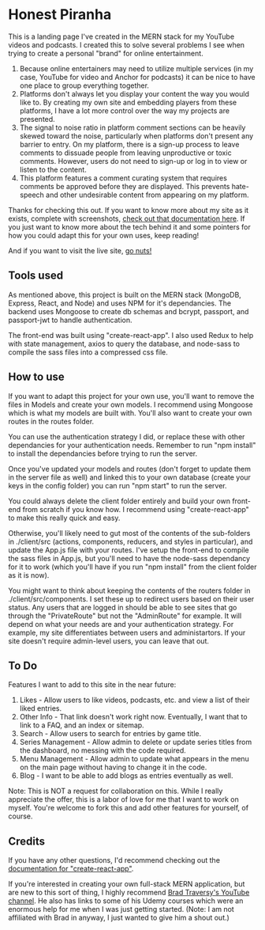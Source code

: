 # Honest Piranha

This is a landing page I've created in the MERN stack for my YouTube videos and podcasts. I created this to solve several problems I see when trying to create a personal "brand" for online entertainment.

1. Because online entertainers may need to utilize multiple services (in my case, YouTube for video and Anchor for podcasts) it can be nice to have one place to group everything together.
1. Platforms don't always let you display your content the way you would like to. By creating my own site and embedding players from these platforms, I have a lot more control over the way my projects are presented.
1. The signal to noise ratio in platform comment sections can be heavily skewed toward the noise, particularly when platforms don't present any barrier to entry. On my platform, there is a sign-up process to leave comments to dissuade people from leaving unproductive or toxic comments. However, users do not need to sign-up or log in to view or listen to the content.
1. This platform features a comment curating system that requires comments be approved before they are displayed. This prevents hate-speech and other undesirable content from appearing on my platform.

Thanks for checking this out. If you want to know more about my site as it exists, complete with screenshots, [check out that documentation here](./honpron_docs). If you just want to know more about the tech behind it and some pointers for how you could adapt this for your own uses, keep reading!

And if you want to visit the live site, [go nuts!](http://honestpiranha.com)

## Tools used

As mentioned above, this project is built on the MERN stack (MongoDB, Express, React, and Node) and uses NPM for it's dependancies. The backend uses Mongoose to create db schemas and bcrypt, passport, and passport-jwt to handle authentication.

The front-end was built using "create-react-app". I also used Redux to help with state management, axios to query the database, and node-sass to compile the sass files into a compressed css file.

## How to use

If you want to adapt this project for your own use, you'll want to remove the files in Models and create your own models. I recommend using Mongoose which is what my models are built with. You'll also want to create your own routes in the routes folder.

You can use the authentication strategy I did, or replace these with other dependancies for your authentication needs. Remember to run "npm install" to install the dependancies before trying to run the server.

Once you've updated your models and routes (don't forget to update them in the server file as well) and linked this to your own database (create your keys in the config folder) you can run "npm start" to run the server.

You could always delete the client folder entirely and build your own front-end from scratch if you know how. I recommend using "create-react-app" to make this really quick and easy.

Otherwise, you'll likely need to gut most of the contents of the sub-folders in ./client/src (actions, components, reducers, and styles in particular), and update the App.js file with your routes. I've setup the front-end to compile the sass files in App.js, but you'll need to have the node-sass dependancy for it to work (which you'll have if you run "npm install" from the client folder as it is now).

You might want to think about keeping the contents of the routers folder in ./client/src/components. I set these up to redirect users based on their user status. Any users that are logged in should be able to see sites that go through the "PrivateRoute" but not the "AdminRoute" for example. It will depend on what your needs are and your authentication strategy. For example, my site differentiates between users and administartors. If your site doesn't require admin-level users, you can leave that out.

## To Do

Features I want to add to this site in the near future:

1. Likes - Allow users to like videos, podcasts, etc. and view a list of their liked entries.
1. Other Info - That link doesn't work right now. Eventually, I want that to link to a FAQ, and an index or sitemap.
1. Search - Allow users to search for entries by game title.
1. Series Management - Allow admin to delete or update series titles from the dashboard, no messing with the code required.
1. Menu Management - Allow admin to update what appears in the menu on the main page without having to change it in the code.
1. Blog - I want to be able to add blogs as entries eventually as well.

Note: This is NOT a request for collaboration on this. While I really appreciate the offer, this is a labor of love for me that I want to work on myself. You're welcome to fork this and add other features for yourself, of course.

## Credits

If you have any other questions, I'd recommend checking out the [documentation for "create-react-app"](https://facebook.github.io/create-react-app/docs/getting-started).

If you're interested in creating your own full-stack MERN application, but are new to this sort of thing, I highly recommend [Brad Traversy's YouTube channel](https://www.youtube.com/channel/UC29ju8bIPH5as8OGnQzwJyA). He also has links to some of his Udemy courses which were an enormous help for me when I was just getting started. (Note: I am not affiliated with Brad in anyway, I just wanted to give him a shout out.)
